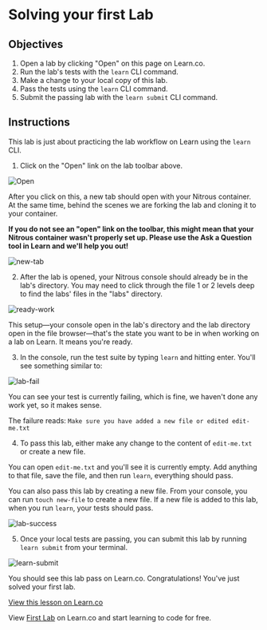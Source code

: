 # Solving your first Lab

## Objectives

1. Open a lab by clicking "Open" on this page on Learn.co.
2. Run the lab's tests with the `learn` CLI command.
3. Make a change to your local copy of this lab.
4. Pass the tests using the `learn` CLI command.
5. Submit the passing lab with the `learn submit` CLI command.

## Instructions

This lab is just about practicing the lab workflow on Learn using the `learn` CLI.

1. Click on the "Open" link on the lab toolbar above.

![Open](https://curriculum-content.s3.amazonaws.com/learn-ver/nitrous_open_highlight.png)

After you click on this, a new tab should open with your Nitrous container. At the same time, behind the scenes we are forking the lab and cloning it to your container. 

**If you do not see an "open" link on the toolbar, this might mean that your Nitrous container wasn't properly set up. Please use the Ask a Question tool in Learn and we'll help you out!**

![new-tab](https://curriculum-content.s3.amazonaws.com/learn-ver/nitrous_open_in_new_tab.png)

2. After the lab is opened, your Nitrous console should already be in the lab's directory. You may need to click through the file 1 or 2 levels deep to find the labs' files in the "labs" directory.

![ready-work](https://curriculum-content.s3.amazonaws.com/learn-ver/nitrous_full_view_at_lab_start.png)

This setup—your console open in the lab's directory and the lab directory open in the file browser—that's the state you want to be in when working on a lab on Learn. It means you're ready.

3. In the console, run the test suite by typing `learn` and hitting enter. You'll see something similar to:

![lab-fail](https://curriculum-content.s3.amazonaws.com/learn-ver/nitrous_lab_fail.png)

You can see your test is currently failing, which is fine, we haven't done any work yet, so it makes sense.

The failure reads: `Make sure you have added a new file or edited edit-me.txt`

4. To pass this lab, either make any change to the content of `edit-me.txt` or create a new file.

You can open `edit-me.txt` and you'll see it is currently empty. Add anything to that file, save the file, and then run `learn`, everything should pass.

You can also pass this lab by creating a new file. From your console, you can run `touch new-file` to create a new file. If a new file is added to this lab, when you run `learn`, your tests should pass.

![lab-success](https://curriculum-content.s3.amazonaws.com/learn-ver/nitrous_lab_success.png)

5. Once your local tests are passing, you can submit this lab by running `learn submit` from your terminal.

![learn-submit](https://curriculum-content.s3.amazonaws.com/learn-ver/nitrous_learn_submit.png)

You should see this lab pass on Learn.co. Congratulations! You've just solved your first lab. 

<a href='https://learn.co/lessons/first-lab-ruby-learn-cli-nitrous' data-visibility='hidden'>View this lesson on Learn.co</a>

<p data-visibility='hidden'>View <a href='https://learn.co/lessons/first-lab-ruby-learn-cli-nitrous'>First Lab</a> on Learn.co and start learning to code for free.</p>
